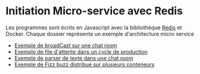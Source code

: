 # Initiation Micro-service avec Redis
Les programmes sont écrits en Javascript avec la bibliothèque [Redis](https://github.com/redis/node-redis, "node-redis") et Docker.
Chaque dossier représente un exemple d'architecture micro service
- [Exemple de broadCast sur une chat room](https://github.com/wezerg/init-microservice-redis/tree/main/basicBroadcastExample "basicBroadCastExample")
- [Exemple de file d'attente dans un cycle de production](https://github.com/wezerg/init-microservice-redis/tree/main/basicWorkQueueExample "basicWorkQueueExample")
- [Exemple de parser de texte dans une chat room](https://github.com/wezerg/init-microservice-redis/tree/main/basicChannelParserExample "basicChannelParserExample")
- [Exemple de Fizz buzz distribué sur plusieurs conteneurs](https://github.com/wezerg/init-microservice-redis/tree/main/basicFizzBuzzExample "basicFizzBuzzExample")